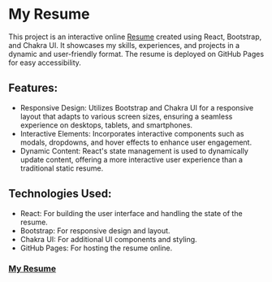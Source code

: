# My Resume
This project is an interactive online <a href="https://ferasaljoudi.github.io/MyResume/" title="Feras Resume" style="text-decoration: underline;">Resume</a> created using React, Bootstrap, and Chakra UI. It showcases my skills, experiences, and projects in a dynamic and user-friendly format. The resume is deployed on GitHub Pages for easy accessibility.


Features:
-
- Responsive Design: Utilizes Bootstrap and Chakra UI for a responsive layout that adapts to various screen sizes, ensuring a seamless experience on desktops, tablets, and smartphones.
- Interactive Elements: Incorporates interactive components such as modals, dropdowns, and hover effects to enhance user engagement.
- Dynamic Content: React's state management is used to dynamically update content, offering a more interactive user experience than a traditional static resume.

Technologies Used:
-
- React: For building the user interface and handling the state of the resume.
- Bootstrap: For responsive design and layout.
- Chakra UI: For additional UI components and styling.
- GitHub Pages: For hosting the resume online.


### <a href="https://ferasaljoudi.github.io/MyResume/" title="Feras Resume">My Resume</a>



